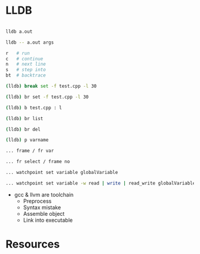 # LLDB

```bash

lldb a.out

lldb -- a.out args

r   # run
c   # continue
n   # next line
s   # step into
bt  # backtrace

(lldb) break set -f test.cpp -l 30

(lldb) br set -f test.cpp -l 30

(lldb) b test.cpp : l

(lldb) br list

(lldb) br del

(lldb) p varname

... frame / fr var

... fr select / frame no

... watchpoint set variable globalVariable

... watchpoint set variable -w read | write | read_write globalVariable

```

- gcc & llvm are toolchain
    - Preprocess
    - Syntax mistake
    - Assemble object
    - Link into executable

# Resources